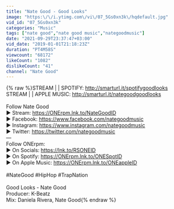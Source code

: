 ```yaml
---
title: "Nate Good - Good Looks"
image: "https:\/\/i.ytimg.com\/vi\/07_5Gs0xn3k\/hqdefault.jpg"
vid_id: "07_5Gs0xn3k"
categories: "Music"
tags: ["nate good","nate good music","nategoodmusic"]
date: "2021-09-29T23:37:47+03:00"
vid_date: "2019-01-01T21:18:23Z"
duration: "PT4M58S"
viewcount: "68172"
likeCount: "1082"
dislikeCount: "41"
channel: "Nate Good"
---
```

{% raw %}STREAM | | SPOTIFY: <a rel="nofollow" target="blank" href="http://smarturl.it/spotifygoodlooks">http://smarturl.it/spotifygoodlooks</a><br />STREAM | | APPLE MUSIC: <a rel="nofollow" target="blank" href="http://smarturl.it/nategoodgoodlooks">http://smarturl.it/nategoodgoodlooks</a><br /><br />Follow Nate Good<br />▶ Stream: <a rel="nofollow" target="blank" href="https://ONErpm.lnk.to/NateGoodID">https://ONErpm.lnk.to/NateGoodID</a><br />▶ Facebook: <a rel="nofollow" target="blank" href="https://www.facebook.com/nategoodmusic">https://www.facebook.com/nategoodmusic</a><br />▶ Instagram: <a rel="nofollow" target="blank" href="https://www.instagram.com/nategoodmusic">https://www.instagram.com/nategoodmusic</a><br />▶ Twitter: <a rel="nofollow" target="blank" href="https://twitter.com/nategoodmusic">https://twitter.com/nategoodmusic</a><br />—<br />Follow ONErpm:<br />▶ On Socials: <a rel="nofollow" target="blank" href="https://lnk.to/RSONEID">https://lnk.to/RSONEID</a><br />▶ On Spotify: <a rel="nofollow" target="blank" href="https://ONErpm.lnk.to/ONESpotID">https://ONErpm.lnk.to/ONESpotID</a><br />▶ On Apple Music: <a rel="nofollow" target="blank" href="https://ONErpm.lnk.to/ONEappleID">https://ONErpm.lnk.to/ONEappleID</a><br /><br />#NateGood #HipHop #TrapNation<br /><br />Good Looks - Nate Good<br />Producer: K-Beatz<br />Mix: Daniela Rivera, Nate Good{% endraw %}
